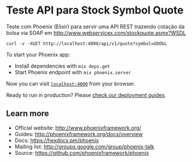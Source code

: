 # Teste API para Stock Symbol Quote

Teste com Phoenix (Elixir) para servir uma API REST trazendo cotação da bolsa via SOAP em http://www.webservicex.com/stockquote.asmx?WSDL

```curl -v -XGET http://localhost:4000/api/v1/quote?symbol=GOOGL```

To start your Phoenix app:

  * Install dependencies with `mix deps.get`
  * Start Phoenix endpoint with `mix phoenix.server`

Now you can visit [`localhost:4000`](http://localhost:4000) from your browser.

Ready to run in production? Please [check our deployment guides](http://www.phoenixframework.org/docs/deployment).

## Learn more

  * Official website: http://www.phoenixframework.org/
  * Guides: http://phoenixframework.org/docs/overview
  * Docs: https://hexdocs.pm/phoenix
  * Mailing list: http://groups.google.com/group/phoenix-talk
  * Source: https://github.com/phoenixframework/phoenix
